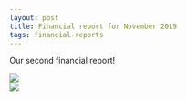 ```yaml
---
layout: post
title: Financial report for November 2019
tags: financial-reports
---
```

Our second financial report!

<img src="{{site.url}}/images/reports/nov_2019.jpg" style="display: block; margin: auto;" />

<img src="{{site.url}}/images/reports/nov_2019_receipt.jpg" style="display: block; margin: auto;" />
